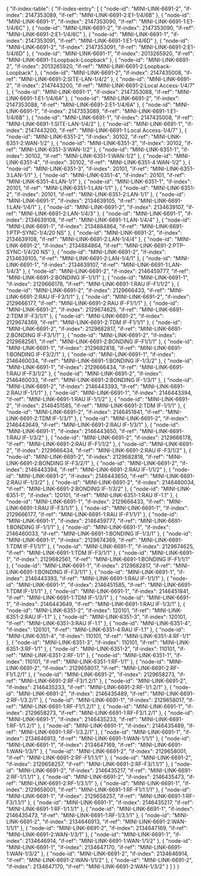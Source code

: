 {
    "if-index-table": {
        "if-index-entry": [
            {
                "node-id": "MINI-LINK-6691-2",
                "if-index": 2147353089,
                "if-ref": "MINI-LINK-6691-2:E1-1/4/6B"
            },
            {
                "node-id": "MINI-LINK-6691-1",
                "if-index": 2147353090,
                "if-ref": "MINI-LINK-6691-1:E1-1/4/6C"
            },
            {
                "node-id": "MINI-LINK-6691-2",
                "if-index": 2147353090,
                "if-ref": "MINI-LINK-6691-2:E1-1/4/6C"
            },
            {
                "node-id": "MINI-LINK-6691-1",
                "if-index": 2147353091,
                "if-ref": "MINI-LINK-6691-1:E1-1/4/6D"
            },
            {
                "node-id": "MINI-LINK-6691-2",
                "if-index": 2147353091,
                "if-ref": "MINI-LINK-6691-2:E1-1/4/6D"
            },
            {
                "node-id": "MINI-LINK-6691-1",
                "if-index": 2013265920,
                "if-ref": "MINI-LINK-6691-1:Loopback-Loopback"
            },
            {
                "node-id": "MINI-LINK-6691-2",
                "if-index": 2013265920,
                "if-ref": "MINI-LINK-6691-2:Loopback-Loopback"
            },
            {
                "node-id": "MINI-LINK-6691-2",
                "if-index": 2147435008,
                "if-ref": "MINI-LINK-6691-2:SITE-LAN-1/4/2"
            },
            {
                "node-id": "MINI-LINK-6691-2",
                "if-index": 2147443200,
                "if-ref": "MINI-LINK-6691-2:Local Access-1/4/7"
            },
            {
                "node-id": "MINI-LINK-6691-1",
                "if-index": 2147353088,
                "if-ref": "MINI-LINK-6691-1:E1-1/4/6A"
            },
            {
                "node-id": "MINI-LINK-6691-2",
                "if-index": 2147353088,
                "if-ref": "MINI-LINK-6691-2:E1-1/4/6A"
            },
            {
                "node-id": "MINI-LINK-6691-1",
                "if-index": 2147353089,
                "if-ref": "MINI-LINK-6691-1:E1-1/4/6B"
            },
            {
                "node-id": "MINI-LINK-6691-1",
                "if-index": 2147435008,
                "if-ref": "MINI-LINK-6691-1:SITE-LAN-1/4/2"
            },
            {
                "node-id": "MINI-LINK-6691-1",
                "if-index": 2147443200,
                "if-ref": "MINI-LINK-6691-1:Local Access-1/4/7"
            },
            {
                "node-id": "MINI-LINK-6351-2",
                "if-index": 30102,
                "if-ref": "MINI-LINK-6351-2:WAN-1/2"
            },
            {
                "node-id": "MINI-LINK-6351-3",
                "if-index": 30102,
                "if-ref": "MINI-LINK-6351-3:WAN-1/2"
            },
            {
                "node-id": "MINI-LINK-6351-1",
                "if-index": 30102,
                "if-ref": "MINI-LINK-6351-1:WAN-1/2"
            },
            {
                "node-id": "MINI-LINK-6351-4",
                "if-index": 30102,
                "if-ref": "MINI-LINK-6351-4:WAN-1/2"
            },
            {
                "node-id": "MINI-LINK-6351-3",
                "if-index": 20101,
                "if-ref": "MINI-LINK-6351-3:LAN-1/1"
            },
            {
                "node-id": "MINI-LINK-6351-4",
                "if-index": 20101,
                "if-ref": "MINI-LINK-6351-4:LAN-1/1"
            },
            {
                "node-id": "MINI-LINK-6351-1",
                "if-index": 20101,
                "if-ref": "MINI-LINK-6351-1:LAN-1/1"
            },
            {
                "node-id": "MINI-LINK-6351-2",
                "if-index": 20101,
                "if-ref": "MINI-LINK-6351-2:LAN-1/1"
            },
            {
                "node-id": "MINI-LINK-6691-1",
                "if-index": 2134639105,
                "if-ref": "MINI-LINK-6691-1:LAN-1/4/1"
            },
            {
                "node-id": "MINI-LINK-6691-2",
                "if-index": 2134639107,
                "if-ref": "MINI-LINK-6691-2:LAN-1/4/3"
            },
            {
                "node-id": "MINI-LINK-6691-1",
                "if-index": 2134639108,
                "if-ref": "MINI-LINK-6691-1:LAN-1/4/4"
            },
            {
                "node-id": "MINI-LINK-6691-1",
                "if-index": 2134884864,
                "if-ref": "MINI-LINK-6691-1:PTP-SYNC-1/4/20 NS"
            },
            {
                "node-id": "MINI-LINK-6691-2",
                "if-index": 2134639108,
                "if-ref": "MINI-LINK-6691-2:LAN-1/4/4"
            },
            {
                "node-id": "MINI-LINK-6691-2",
                "if-index": 2134884864,
                "if-ref": "MINI-LINK-6691-2:PTP-SYNC-1/4/20 NS"
            },
            {
                "node-id": "MINI-LINK-6691-2",
                "if-index": 2134639105,
                "if-ref": "MINI-LINK-6691-2:LAN-1/4/1"
            },
            {
                "node-id": "MINI-LINK-6691-1",
                "if-index": 2134639107,
                "if-ref": "MINI-LINK-6691-1:LAN-1/4/3"
            },
            {
                "node-id": "MINI-LINK-6691-2",
                "if-index": 2146459777,
                "if-ref": "MINI-LINK-6691-2:BONDING IF-1/1/1"
            },
            {
                "node-id": "MINI-LINK-6691-1",
                "if-index": 2129666178,
                "if-ref": "MINI-LINK-6691-1:RAU IF-F1/1/2"
            },
            {
                "node-id": "MINI-LINK-6691-2",
                "if-index": 2129666433,
                "if-ref": "MINI-LINK-6691-2:RAU IF-F3/1/1"
            },
            {
                "node-id": "MINI-LINK-6691-2",
                "if-index": 2129666177,
                "if-ref": "MINI-LINK-6691-2:RAU IF-F1/1/1"
            },
            {
                "node-id": "MINI-LINK-6691-2",
                "if-index": 2129674625,
                "if-ref": "MINI-LINK-6691-2:TDM IF-F3/1/1"
            },
            {
                "node-id": "MINI-LINK-6691-2",
                "if-index": 2129674369,
                "if-ref": "MINI-LINK-6691-2:TDM IF-F1/1/1"
            },
            {
                "node-id": "MINI-LINK-6691-2",
                "if-index": 2129682817,
                "if-ref": "MINI-LINK-6691-2:BONDING IF-F3/1/1"
            },
            {
                "node-id": "MINI-LINK-6691-2",
                "if-index": 2129682561,
                "if-ref": "MINI-LINK-6691-2:BONDING IF-F1/1/1"
            },
            {
                "node-id": "MINI-LINK-6691-1",
                "if-index": 2129682818,
                "if-ref": "MINI-LINK-6691-1:BONDING IF-F3/2/1"
            },
            {
                "node-id": "MINI-LINK-6691-1",
                "if-index": 2146460034,
                "if-ref": "MINI-LINK-6691-1:BONDING IF-1/3/2"
            },
            {
                "node-id": "MINI-LINK-6691-1",
                "if-index": 2129666434,
                "if-ref": "MINI-LINK-6691-1:RAU IF-F3/1/2"
            },
            {
                "node-id": "MINI-LINK-6691-2",
                "if-index": 2146460033,
                "if-ref": "MINI-LINK-6691-2:BONDING IF-1/3/1"
            },
            {
                "node-id": "MINI-LINK-6691-2",
                "if-index": 2146443393,
                "if-ref": "MINI-LINK-6691-2:RAU IF-1/1/1"
            },
            {
                "node-id": "MINI-LINK-6691-1",
                "if-index": 2146443394,
                "if-ref": "MINI-LINK-6691-1:RAU IF-1/1/2"
            },
            {
                "node-id": "MINI-LINK-6691-2",
                "if-index": 2146451585,
                "if-ref": "MINI-LINK-6691-2:TDM IF-1/1/1"
            },
            {
                "node-id": "MINI-LINK-6691-2",
                "if-index": 2146451841,
                "if-ref": "MINI-LINK-6691-2:TDM IF-1/3/1"
            },
            {
                "node-id": "MINI-LINK-6691-2",
                "if-index": 2146443649,
                "if-ref": "MINI-LINK-6691-2:RAU IF-1/3/1"
            },
            {
                "node-id": "MINI-LINK-6691-1",
                "if-index": 2146443650,
                "if-ref": "MINI-LINK-6691-1:RAU IF-1/3/2"
            },
            {
                "node-id": "MINI-LINK-6691-2",
                "if-index": 2129666178,
                "if-ref": "MINI-LINK-6691-2:RAU IF-F1/1/2"
            },
            {
                "node-id": "MINI-LINK-6691-2",
                "if-index": 2129666434,
                "if-ref": "MINI-LINK-6691-2:RAU IF-F3/1/2"
            },
            {
                "node-id": "MINI-LINK-6691-2",
                "if-index": 2129682818,
                "if-ref": "MINI-LINK-6691-2:BONDING IF-F3/2/1"
            },
            {
                "node-id": "MINI-LINK-6691-2",
                "if-index": 2146443394,
                "if-ref": "MINI-LINK-6691-2:RAU IF-1/1/2"
            },
            {
                "node-id": "MINI-LINK-6691-2",
                "if-index": 2146443650,
                "if-ref": "MINI-LINK-6691-2:RAU IF-1/3/2"
            },
            {
                "node-id": "MINI-LINK-6691-2",
                "if-index": 2146460034,
                "if-ref": "MINI-LINK-6691-2:BONDING IF-1/3/2"
            },
            {
                "node-id": "MINI-LINK-6351-1",
                "if-index": 120101,
                "if-ref": "MINI-LINK-6351-1:RAU IF-1.1"
            },
            {
                "node-id": "MINI-LINK-6691-1",
                "if-index": 2129666433,
                "if-ref": "MINI-LINK-6691-1:RAU IF-F3/1/1"
            },
            {
                "node-id": "MINI-LINK-6691-1",
                "if-index": 2129666177,
                "if-ref": "MINI-LINK-6691-1:RAU IF-F1/1/1"
            },
            {
                "node-id": "MINI-LINK-6691-1",
                "if-index": 2146459777,
                "if-ref": "MINI-LINK-6691-1:BONDING IF-1/1/1"
            },
            {
                "node-id": "MINI-LINK-6691-1",
                "if-index": 2146460033,
                "if-ref": "MINI-LINK-6691-1:BONDING IF-1/3/1"
            },
            {
                "node-id": "MINI-LINK-6691-1",
                "if-index": 2129674369,
                "if-ref": "MINI-LINK-6691-1:TDM IF-F1/1/1"
            },
            {
                "node-id": "MINI-LINK-6691-1",
                "if-index": 2129674625,
                "if-ref": "MINI-LINK-6691-1:TDM IF-F3/1/1"
            },
            {
                "node-id": "MINI-LINK-6691-1",
                "if-index": 2129682561,
                "if-ref": "MINI-LINK-6691-1:BONDING IF-F1/1/1"
            },
            {
                "node-id": "MINI-LINK-6691-1",
                "if-index": 2129682817,
                "if-ref": "MINI-LINK-6691-1:BONDING IF-F3/1/1"
            },
            {
                "node-id": "MINI-LINK-6691-1",
                "if-index": 2146443393,
                "if-ref": "MINI-LINK-6691-1:RAU IF-1/1/1"
            },
            {
                "node-id": "MINI-LINK-6691-1",
                "if-index": 2146451585,
                "if-ref": "MINI-LINK-6691-1:TDM IF-1/1/1"
            },
            {
                "node-id": "MINI-LINK-6691-1",
                "if-index": 2146451841,
                "if-ref": "MINI-LINK-6691-1:TDM IF-1/3/1"
            },
            {
                "node-id": "MINI-LINK-6691-1",
                "if-index": 2146443649,
                "if-ref": "MINI-LINK-6691-1:RAU IF-1/3/1"
            },
            {
                "node-id": "MINI-LINK-6351-2",
                "if-index": 120101,
                "if-ref": "MINI-LINK-6351-2:RAU IF-1.1"
            },
            {
                "node-id": "MINI-LINK-6351-3",
                "if-index": 120101,
                "if-ref": "MINI-LINK-6351-3:RAU IF-1.1"
            },
            {
                "node-id": "MINI-LINK-6351-4",
                "if-index": 120101,
                "if-ref": "MINI-LINK-6351-4:RAU IF-1.1"
            },
            {
                "node-id": "MINI-LINK-6351-4",
                "if-index": 110101,
                "if-ref": "MINI-LINK-6351-4:RF-1/1"
            },
            {
                "node-id": "MINI-LINK-6351-3",
                "if-index": 110101,
                "if-ref": "MINI-LINK-6351-3:RF-1/1"
            },
            {
                "node-id": "MINI-LINK-6351-2",
                "if-index": 110101,
                "if-ref": "MINI-LINK-6351-2:RF-1/1"
            },
            {
                "node-id": "MINI-LINK-6351-1",
                "if-index": 110101,
                "if-ref": "MINI-LINK-6351-1:RF-1/1"
            },
            {
                "node-id": "MINI-LINK-6691-2",
                "if-index": 2129658017,
                "if-ref": "MINI-LINK-6691-2:RF-F1/1.2/1"
            },
            {
                "node-id": "MINI-LINK-6691-2",
                "if-index": 2129658273,
                "if-ref": "MINI-LINK-6691-2:RF-F3/1.2/1"
            },
            {
                "node-id": "MINI-LINK-6691-2",
                "if-index": 2146435233,
                "if-ref": "MINI-LINK-6691-2:RF-1/1.2/1"
            },
            {
                "node-id": "MINI-LINK-6691-2",
                "if-index": 2146435489,
                "if-ref": "MINI-LINK-6691-2:RF-1/3.2/1"
            },
            {
                "node-id": "MINI-LINK-6691-1",
                "if-index": 2129658017,
                "if-ref": "MINI-LINK-6691-1:RF-F1/1.2/1"
            },
            {
                "node-id": "MINI-LINK-6691-1",
                "if-index": 2129658273,
                "if-ref": "MINI-LINK-6691-1:RF-F3/1.2/1"
            },
            {
                "node-id": "MINI-LINK-6691-1",
                "if-index": 2146435233,
                "if-ref": "MINI-LINK-6691-1:RF-1/1.2/1"
            },
            {
                "node-id": "MINI-LINK-6691-1",
                "if-index": 2146435489,
                "if-ref": "MINI-LINK-6691-1:RF-1/3.2/1"
            },
            {
                "node-id": "MINI-LINK-6691-1",
                "if-index": 2134646913,
                "if-ref": "MINI-LINK-6691-1:WAN-1/1/1"
            },
            {
                "node-id": "MINI-LINK-6691-1",
                "if-index": 2134647169,
                "if-ref": "MINI-LINK-6691-1:WAN-1/3/1"
            },
            {
                "node-id": "MINI-LINK-6691-2",
                "if-index": 2129658001,
                "if-ref": "MINI-LINK-6691-2:RF-F1/1.1/1"
            },
            {
                "node-id": "MINI-LINK-6691-2",
                "if-index": 2129658257,
                "if-ref": "MINI-LINK-6691-2:RF-F3/1.1/1"
            },
            {
                "node-id": "MINI-LINK-6691-2",
                "if-index": 2146435217,
                "if-ref": "MINI-LINK-6691-2:RF-1/1.1/1"
            },
            {
                "node-id": "MINI-LINK-6691-2",
                "if-index": 2146435473,
                "if-ref": "MINI-LINK-6691-2:RF-1/3.1/1"
            },
            {
                "node-id": "MINI-LINK-6691-1",
                "if-index": 2129658001,
                "if-ref": "MINI-LINK-6691-1:RF-F1/1.1/1"
            },
            {
                "node-id": "MINI-LINK-6691-1",
                "if-index": 2129658257,
                "if-ref": "MINI-LINK-6691-1:RF-F3/1.1/1"
            },
            {
                "node-id": "MINI-LINK-6691-1",
                "if-index": 2146435217,
                "if-ref": "MINI-LINK-6691-1:RF-1/1.1/1"
            },
            {
                "node-id": "MINI-LINK-6691-1",
                "if-index": 2146435473,
                "if-ref": "MINI-LINK-6691-1:RF-1/3.1/1"
            },
            {
                "node-id": "MINI-LINK-6691-2",
                "if-index": 2134646913,
                "if-ref": "MINI-LINK-6691-2:WAN-1/1/1"
            },
            {
                "node-id": "MINI-LINK-6691-2",
                "if-index": 2134647169,
                "if-ref": "MINI-LINK-6691-2:WAN-1/3/1"
            },
            {
                "node-id": "MINI-LINK-6691-1",
                "if-index": 2134646914,
                "if-ref": "MINI-LINK-6691-1:WAN-1/1/2"
            },
            {
                "node-id": "MINI-LINK-6691-1",
                "if-index": 2134647170,
                "if-ref": "MINI-LINK-6691-1:WAN-1/3/2"
            },
            {
                "node-id": "MINI-LINK-6691-2",
                "if-index": 2134646914,
                "if-ref": "MINI-LINK-6691-2:WAN-1/1/2"
            },
            {
                "node-id": "MINI-LINK-6691-2",
                "if-index": 2134647170,
                "if-ref": "MINI-LINK-6691-2:WAN-1/3/2"
            }
        ]
    }
}